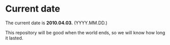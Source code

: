 # Current date

The current date is **2010.04.03.** (YYYY.MM.DD.)

This repository will be good when the world ends, so we will know how long it lasted.